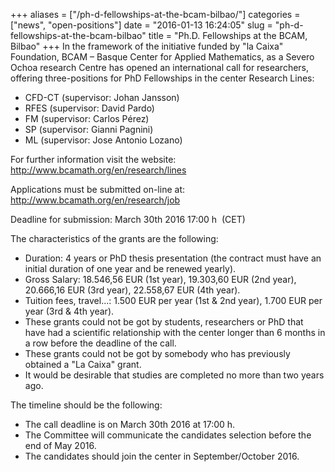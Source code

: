 +++
aliases = ["/ph-d-fellowships-at-the-bcam-bilbao/"]
categories = ["news", "open-positions"]
date = "2016-01-13 16:24:05"
slug = "ph-d-fellowships-at-the-bcam-bilbao"
title = "Ph.D. Fellowships at the BCAM, Bilbao"
+++
In the framework of the initiative funded by "la Caixa" Foundation, BCAM
– Basque Center for Applied Mathematics, as a Severo Ochoa research
Centre has opened an international call for researchers, offering
three-positions for PhD Fellowships in the center Research Lines:

-   CFD-CT (supervisor: Johan Jansson)
-   RFES (supervisor: David Pardo)
-   FM (supervisor: Carlos Pérez)
-   SP (supervisor: Gianni Pagnini)
-   ML (supervisor: Jose Antonio Lozano)

For further information visit the website:
<http://www.bcamath.org/en/research/lines>

Applications must be submitted on-line at:
<http://www.bcamath.org/en/research/job>

Deadline for submission: <span class="aBn" tabindex="0"
term="goog_723917625"><span class="aQJ">March 30th 2016
17:00</span></span> h  (CET)

The characteristics of the grants are the following:

-   Duration: 4 years or PhD thesis presentation (the contract must have
    an initial duration of one year and be renewed yearly).
-   Gross Salary: 18.546,56 EUR (1st year), 19.303,60 EUR (2nd year),
    20.666,16 EUR (3rd year), 22.558,67 EUR (4th year).
-   Tuition fees, travel...: 1.500 EUR per year (1st & 2nd year), 1.700
    EUR per year (3rd & 4th year).
-   These grants could not be got by students, researchers or PhD that
    have had a scientific relationship with the center longer than 6
    months in a row before the deadline of the call.
-   These grants could not be got by somebody who has previously
    obtained a "La Caixa" grant.
-   It would be desirable that studies are completed no more than two
    years ago.

The timeline should be the following:

-   The call deadline is on <span class="aBn" tabindex="0"
    term="goog_723917626"><span class="aQJ">March 30th 2016 at
    17:00</span></span> h.
-   The Committee will communicate the candidates selection before the
    end of May 2016.
-   The candidates should join the center in September/October 2016.
